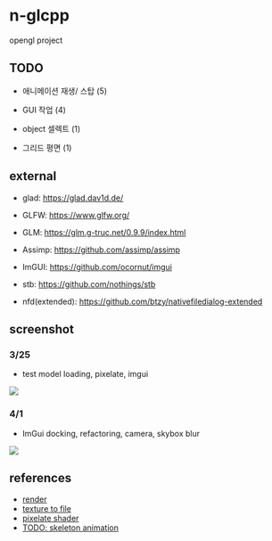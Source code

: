 # **n-glcpp**

opengl project

## TODO

-   애니메이션 재생/ 스탑 (5)

-   GUI 작업 (4)

-   object 셀렉트 (1)

-   그리드 평면 (1)


## external

-   glad: https://glad.dav1d.de/

-   GLFW: https://www.glfw.org/

-   GLM: https://glm.g-truc.net/0.9.9/index.html

-   Assimp: https://github.com/assimp/assimp

-   ImGUI: https://github.com/ocornut/imgui

-   stb: https://github.com/nothings/stb

-   nfd(extended): https://github.com/btzy/nativefiledialog-extended

## screenshot

### 3/25

- test model loading, pixelate, imgui

![](https://github.com/Nor-s/n-glcpp/blob/main/screenshot/Mar-25-2022%2012-58-15.gif?raw=true)

### 4/1

- ImGui docking, refactoring, camera, skybox blur

![](https://github.com/Nor-s/n-glcpp/blob/main/screenshot/Animation%20(32).gif?raw=true)

## references

-   [render](https://learnopengl.com/)
-   [texture to file](https://stackoverflow.com/questions/11863416/read-texture-bytes-with-glreadpixels)
-   [pixelate shader](https://github.com/genekogan/Processing-Shader-Examples/blob/master/TextureShaders/data/pixelate.glsl)
-   [TODO: skeleton animation](https://ogldev.org/www/tutorial38/tutorial38.html)
